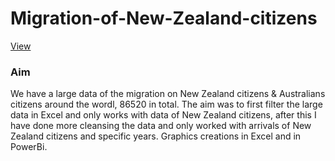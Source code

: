 # Migration-of-New-Zealand-citizens
[View](https://app.powerbi.com/links/43tnFcyfRI?ctid=6efd0f20-57c8-4447-b53f-00d4992ca50b&pbi_source=linkShare)

### Aim 
We have a large data of the migration on New Zealand citizens & Australians citizens around the wordl, 86520 in total. The aim was to first filter the large data in Excel and only works with data of New Zealand citizens, after this I have done more cleansing the data and only worked with arrivals of New Zealand citizens and specific years. Graphics creations in Excel and in PowerBi.



